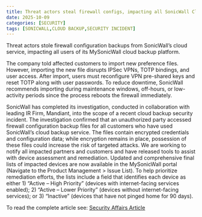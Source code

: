 ```yaml
---
title: Threat actors steal firewall configs, impacting all SonicWall Cloud Backup users
date: 2025-10-09
categories: [SECURITY]
tags: [SONICWALL,CLOUD BACKUP,SECURITY INCIDENT]
---
```


Threat actors stole firewall configuration backups from SonicWall’s cloud service, impacting all users of its MySonicWall cloud backup platform.

The company told affected customers to import new preference files. However, importing the new file disrupts IPSec VPNs, TOTP bindings, and user access. After import, users must reconfigure VPN pre-shared keys and reset TOTP along with user passwords. To reduce downtime, SonicWall recommends importing during maintenance windows, off-hours, or low-activity periods since the process reboots the firewall immediately.

SonicWall has completed its investigation, conducted in collaboration with leading IR Firm, Mandiant, into the scope of a recent cloud backup security incident. The investigation confirmed that an unauthorized party accessed firewall configuration backup files for all customers who have used SonicWall’s cloud backup service. The files contain encrypted credentials and configuration data; while encryption remains in place, possession of these files could increase the risk of targeted attacks. We are working to notify all impacted partners and customers and have released tools to assist with device assessment and remediation. Updated and comprehensive final lists of impacted devices are now available in the MySonicWall portal (Navigate to the Product Management > Issue List). To help prioritize remediation efforts, the lists include a field that identifies each device as either 1) “Active – High Priority” (devices with internet-facing services enabled); 2) “Active – Lower Priority” (devices without internet-facing services); or 3) “Inactive” (devices that have not pinged home for 90 days).

To read the complete article see:
[Security Affairs Article](https://securityaffairs.com/183154/security/threat-actors-steal-firewall-configs-impacting-all-sonicwall-cloud-backup-users.html)  
